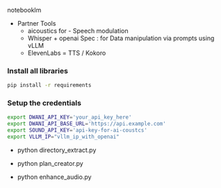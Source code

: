 notebooklm

- Partner Tools
  - aicoustics for - Speech modulation
  - Whisper + openai Spec : for Data manipulation via prompts using vLLM
  - ElevenLabs = TTS / Kokoro


### Install all libraries
```bash
pip install -r requirements
```

### Setup the credentials
```bash
export DWANI_API_KEY='your_api_key_here'
export DWANI_API_BASE_URL='https://api.example.com'
export SOUND_API_KEY='api-key-for-ai-coustcs'
export VLLM_IP="vllm_ip_with_openai"
```

- python directory_extract.py

- python plan_creator.py

- python enhance_audio.py


<!-- 

https://techeurope.notion.site/berlin-hackathon-manual

-->

